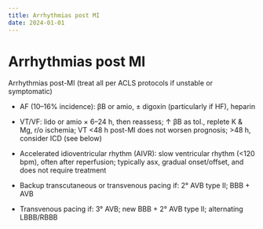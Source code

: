 ```yaml
---
title: Arrhythmias post MI
date: 2024-01-01
---
```

# Arrhythmias post MI

Arrhythmias post-MI (treat all per ACLS protocols if unstable or symptomatic)

* AF (10–16% incidence): βB or amio, ± digoxin (particularly if HF), heparin

* VT/VF: lido or amio × 6–24 h, then reassess; ↑ βB as tol., replete K & Mg, r/o ischemia; VT <48 h post-MI does not worsen prognosis; >48 h, consider ICD (see below)

* Accelerated idioventricular rhythm (AIVR): slow ventricular rhythm (<120 bpm), often after reperfusion; typically asx, gradual onset/offset, and does not require treatment

* Backup transcutaneous or transvenous pacing if: 2° AVB type II; BBB + AVB

* Transvenous pacing if: 3° AVB; new BBB + 2° AVB type II; alternating LBBB/RBBB

